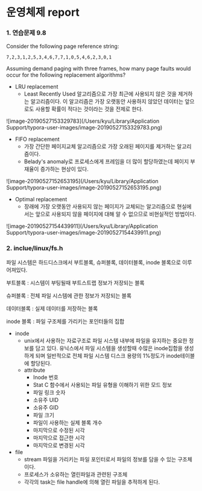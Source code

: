 # 운영체제 report

### 1. 연습문제 9.8

Consider the following page reference string:

```
7,2,3,1,2,5,3,4,6,7,7,1,0,5,4,6,2,3,0,1
```

Assuming demand paging with three frames, how many page faults would occur for the following replacement algorithms?

- LRU replacement
  - Least Recently Used 알고리즘으로 가장 최근에 사용되지 않은 것을 제거하는 알고리즘이다. 이 알고리즘은 가장 오랫동안 사용하지 않았던 데이터는 앞으로도 사용할 확률이 적다는 것이라는 것을 전제로 한다.

![image-20190527153329783](/Users/kyu/Library/Application Support/typora-user-images/image-20190527153329783.png)

- FIFO replacement
  - 가장 간단한 페이지교체 알고리즘으로 가장 오래된 페이지를 제거하는 알고리즘이다.
  - Belady's anomaly로 프로세스에게 프레임을 더 많이 할당하였는데 페이지 부재율이 증가하는 현상이 있다.

![image-20190527152653195](/Users/kyu/Library/Application Support/typora-user-images/image-20190527152653195.png)

- Optimal replacement
  - 장래에 가장 오랫동안 사용되지 않는 페이지가 교체되는 알고리즘으로 현실에서는 앞으로 사용되지 않을 페이지에 대해 알 수 없으므로 비현실적인 방법이다.

![image-20190527154439911](/Users/kyu/Library/Application Support/typora-user-images/image-20190527154439911.png)

### 2. inclue/linux/fs.h

파일 시스템은 하드디스크에서 부트블록, 슈퍼블록, 데이터블록, inode 블록으로 이루어져있다.

부트블록 : 시스템이 부팅될때 부트스트랩 정보가 저장되는 블록

슈퍼블록 : 전체 파일 시스템에 관한 정보가 저장되는 블록

데이터블록 : 실제 데이터를 저장하는 블록

inode 블록 : 파일 구조체를 가리키는 포인터들의 집합

- inode
  - unix에서 사용하는 자료구조로 파일 시스템 내부에 파일을 유지하는 중요한 정보를 담고 있다. 유닉스에서 파일 시스템을 생성할때 수많은 inode집합을 생성하게 되며 일반적으로 전체 파일 시스템 디스크 용량의 1%정도가 inode테이블에 할당된다.
  - attribute
    - Inode 번호
    - Stat C 함수에서 사용되는 파일 유형을 이해하기 위한 모드 정보
    - 파일 링크 숫자
    - 소유주 UID
    - 소유주 GID
    - 파일 크기
    - 파일이 사용하는 실제 블록 개수
    - 마지막으로 수정된 시각
    - 마지막으로 접근한 시각
    - 마지막으로 변경된 시각
- file
  - stream 파일을 가리키는 파일 포인터로서 파일의 정보를 담을 수 있는 구조체이다. 
  - 프로세스가 소유하는 열린파일과 관련된 구조체
  - 각각의 task는 file handle에 의해 열린 파일을 추적하게 된다.

